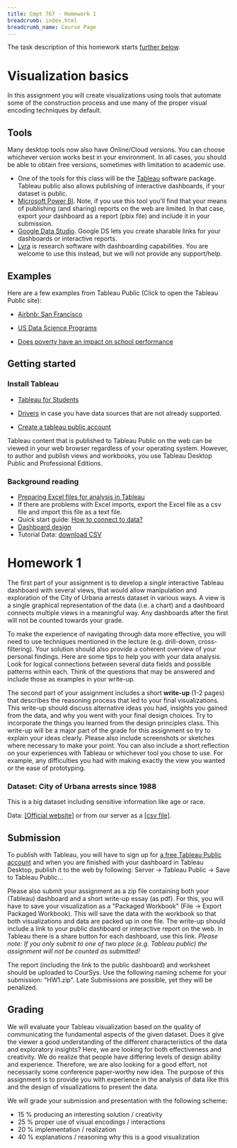 ```yaml
---
title: Cmpt 767 - Homework 1
breadcrumb: index.html
breadcrumb_name: Course Page
---
```

The task description of this homework starts [further below](#homework-1).

# Visualization basics

In this assignment you will create visualizations
using tools that automate some of the construction process and use many
of the proper visual encoding techniques by default.

## Tools

Many desktop tools now also have Online/Cloud versions. You can choose whichever version works best in your environment. In all cases, you should be able to obtain free versions, sometimes with limitation to academic use.

* One of the tools for this class will be the
[Tableau](http://www.tableausoftware.com/) software
package. Tableau public also allows publishing of interactive dashboards, if your dataset is public.
* [Microsoft Power BI](https://powerbi.microsoft.com/en-us/). Note, if you use this tool you'll find that your means of publishing (and sharing) reports on the web are limited. In that case, export your dashboard as a report (pbix file) and include it in your submission.
* [Google Data Studio](https://datastudio.google.com). Google DS lets you create sharable links for your dashboards or interactive reports.
* [Lyra](http://idl.cs.washington.edu/projects/lyra/) is research software with dashboarding capabilities. You are welcome to use this instead, but we will not provide any support/help.

## Examples

Here are a few examples from Tableau Public (Click to open the Tableau Public site):

-   [Airbnb: San Francisco](https://public.tableau.com/views/AirbnbSanFranciscoAnalysis/Airbnb?:embed=y&:loadOrderID=0&:display_count=yes&:showTabs=y)

-   [US Data Science Programs](https://public.tableau.com/views/U_S_DataSciencePrograms/DataSciencePrograms?:embed=y&:display_count=yes)

-   [Does poverty have an impact on school performance](https://public.tableau.com/views/PovertyandSchoolPerformance/PovertyandSchoolPerformance?:embed=y&:loadOrderID=0&:display_count=yes)

## Getting started

### Install Tableau

-   [Tableau for Students](http://www.tableausoftware.com/academic/students)

-   [Drivers](http://www.tableausoftware.com/support/drivers) in case you have data sources that are not already supported.

-   [Create a tableau public account](https://public.tableau.com/s/)

Tableau content that is published to Tableau Public on the web can be
viewed in your web browser regardless of your operating system. However,
to author and publish views and workbooks, you use Tableau Desktop
Public and Professional Editions.

### Background reading

-   [Preparing Excel files for analysis in Tableau](http://kb.tableausoftware.com/articles/knowledgebase/preparing-excel-files-analysis)
-   If there are problems with Excel imports, export the Excel file as a csv file and import this file as a text file.
-   Quick start guide: [How to connect to data?](http://downloads.tableau.com/quickstart/main-guides/en-us/desktop\_getstarted9.2.pdf)
-   [Dashboard design](https://public.tableau.com/s/blog/2013/10/dashboard-layout-and-design)
-   Tutorial Data: [download CSV](Global_Landslide_Catalog_Export.csv)

# Homework 1

The first part of your assignment is to develop a *single* interactive
Tableau dashboard with several views, that would allow manipulation and
exploration of the City of Urbana arrests dataset in various ways. A view is a
single graphical representation of the data (i.e. a chart) and a
dashboard connects multiple views in a meaningful way. Any dashboards
after the first will not be counted towards your grade.

To make the experience of navigating through data more effective, you
will need to use techniques mentioned in the lecture (e.g. drill-down, cross-filtering). Your solution should also
provide a coherent overview of your personal findings. Here are some
tips to help you with your data analysis. Look for logical connections
between several data fields and possible patterns within each. Think of
the questions that may be answered and include those as examples in your write-up.

The second part of your assignment includes a short **write-up** (1-2
pages) that describes the reasoning process that led to your final
visualizations. This write-up should discuss alternative ideas you had,
insights you gained from the data, and why you went with your final
design choices. Try to incorporate the things you learned from the
design principles class. This write-up will be a major part of the grade
for this assignment so try to explain your ideas clearly. Please also
include screenshots or sketches where necessary to make your point. You
can also include a short reflection on your experiences with Tableau or whichever tool you chose to use.
For example, any difficulties you had with making exactly the
view you wanted or the ease of prototyping.

### **Dataset: City of Urbana arrests since 1988**

This is a big dataset including sensitive information like age or race.

Data: [[Official
website]](https://data.urbanaillinois.us/Police/Urbana-Police-Arrests-Since-1988/afbd-8beq)
or from our server as a [[csv
file]](urbana_crimes.csv.gz).

## Submission

To publish with Tableau, you will have to sign up for [a free Tableau Public
account](https://public.tableau.com/s/) and when you are
finished with your dashboard in Tableau Desktop, publish it to the web
by following: Server -\> Tableau Public -\> Save to Tableau Public\...

Please also submit your assignment as a zip file containing both your
(Tableau) dashboard and a short write-up essay (as pdf). For this, you
will have to save your visualization as a \"Packaged Workbook\" (File
-\> Export Packaged Workbook). This will save the data with the workbook
so that both visualizations and data are packed up in one file.
The write-up should
include a link to your public dashboard or interactive report on the web.
In Tableau there is a share button for each dashboard, use this link.
*Please note: If you only submit to
one of two place (e.g. Tableau public) the assignment will not be counted as
submitted!*

The report (including the link to the public dashboard) and
worksheet should be uploaded to CourSys. Use the following naming scheme
for your submission: \"HW1.zip\". Late Submissions are possible, yet
they will be penalized.

## Grading

We will evaluate your Tableau visualization based on the quality of
communicating the fundamental aspects of the given dataset. Does it give
the viewer a good understanding of the different characteristics of the
data and exploratory insights? Here, we are looking for both
effectiveness and creativity. We do realize that people have differing
levels of design ability and experience. Therefore, we are also looking
for a good effort, not necessarily some conference paper-worthy new
idea. The purpose of this assignment is to provide you with experience
in the analysis of data like this and the design of visualizations to
present the data.

We will grade your submission and presentation with the following
scheme:

-   15 % producing an interesting solution / creativity
-   25 % proper use of visual encodings / interactions
-   20 % implementation / realization
-   40 % explanations / reasoning why this is a good visualization
